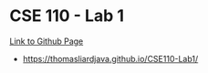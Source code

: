 # CSE 110 - Lab 1

[Link to Github Page](https://thomasliardjava.github.io/CSE110-Lab1/)
- https://thomasliardjava.github.io/CSE110-Lab1/
